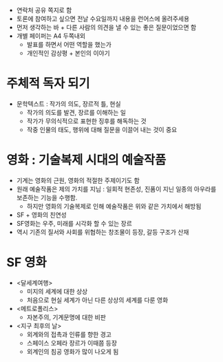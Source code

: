 - 연락처 공유 쪽지로 함
- 토론에 참여하고 싶으면 전날 수요일까지 내용을 런어스에 올려주세용
- 먼저 생각하는 바 + 다른 사람의 의견을 낼 수 있는 좋은 질문이었으면 함
- 개별 페이퍼는 A4 두쪽내외
	- 발표를 하면서 어떤 역할을 했는가
	- 개인적인 감상평  + 본인의 이야기
# 주체적 독자 되기
 - 문학텍스트 : 작가의 의도, 장르적 틀, 현실
	 - 작가의 의도를 발견, 장르를 이해하는 일
	 - 작가가 무의식적으로 표현한 징후를 해독하는 것
	 - 작중 인물의 태도, 행위에 대해 질문을 이끌어 내는 것이 중요

# 영화 : 기술복제 시대의 예술작품
- 기계는 영화의 근원, 영화의 적절한 주제이기도 함
- 원래 예술작품은 제의 가치를 지님 : 일회적 현존성, 진품이 지닌 일종의 아우라를 보존하는 기능을 수행함.
	- 하지만 영화의 기술복제로 인해 예술작품은 위와 같은 가치에서 해방됨
- SF + 영화의 친연성
- SF영화는 우주, 미래를 시각화 할 수 있는 장르
- 역시 기존의 질서와 사회를 위협하는 창조물이 등장, 갈등 구조가 산재
# SF 영화 
- <달세계여행>
	- 미지의 세계에 대한 상상
	- 처음으로 현실 세계가 아닌 다른 상상의 세계를 다룬 영화
- <메트로폴리스>
	- 자본주의, 기계문명에 대한 비판
- <지구 최후의 날>
	- 외계와의 접촉과 인류를 향한 경고
	- 스페이스 오페라 장르가 이때쯤 등장
	- 외계인의 침공 영화가 많이 나오게 됨